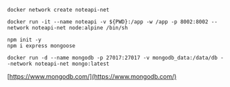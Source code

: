 ```
docker network create noteapi-net

docker run -it --name noteapi -v ${PWD}:/app -w /app -p 8002:8002 --network noteapi-net node:alpine /bin/sh

npm init -y
npm i express mongoose

docker run -d --name mongodb -p 27017:27017 -v mongodb_data:/data/db --network noteapi-net mongo:latest

```

[https://www.mongodb.com/](https://www.mongodb.com/)

